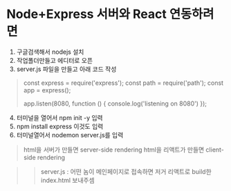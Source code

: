 # Node+Express 서버와 React 연동하려면

1. 구글검색해서 nodejs 설치
2. 작업폴더만들고 에디터로 오픈
3. server.js 파일을 만들고 아래 코드 작성

> const express = require('express');
> const path = require('path');
> const app = express();
> 
> app.listen(8080, function () {
>  console.log('listening on 8080')
> }); 

4. 터미널을 열어서 npm init -y 입력 
5. npm install express 이것도 입력  
6. 터미널열어서 nodemon server.js를 입력



> html을 서버가 만들면 server-side rendering
> html을 리액트가 만들면 client-side rendering

>> server.js : 어떤 놈이 메인페이지로 접속하면 저거 리액트로 build한 index.html 보내주셈